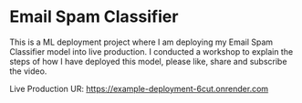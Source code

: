 # Email Spam Classifier

This is a ML deployment project where I am deploying my Email Spam Classifier model into live production. I conducted a workshop to explain the steps of how I have deployed this model, please like, share and subscribe the video. 

Live Production UR: https://example-deployment-6cut.onrender.com

